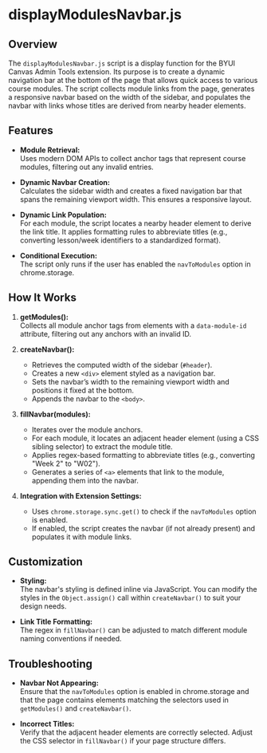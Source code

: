 # displayModulesNavbar.js

## Overview

The `displayModulesNavbar.js` script is a display function for the BYUI Canvas Admin Tools extension. Its purpose is to create a dynamic navigation bar at the bottom of the page that allows quick access to various course modules. The script collects module links from the page, generates a responsive navbar based on the width of the sidebar, and populates the navbar with links whose titles are derived from nearby header elements.

## Features

- **Module Retrieval:**  
  Uses modern DOM APIs to collect anchor tags that represent course modules, filtering out any invalid entries.

- **Dynamic Navbar Creation:**  
  Calculates the sidebar width and creates a fixed navigation bar that spans the remaining viewport width. This ensures a responsive layout.

- **Dynamic Link Population:**  
  For each module, the script locates a nearby header element to derive the link title. It applies formatting rules to abbreviate titles (e.g., converting lesson/week identifiers to a standardized format).

- **Conditional Execution:**  
  The script only runs if the user has enabled the `navToModules` option in chrome.storage.

## How It Works

1. **getModules():**  
   Collects all module anchor tags from elements with a `data-module-id` attribute, filtering out any anchors with an invalid ID.

2. **createNavbar():**  
   - Retrieves the computed width of the sidebar (`#header`).
   - Creates a new `<div>` element styled as a navigation bar.
   - Sets the navbar’s width to the remaining viewport width and positions it fixed at the bottom.
   - Appends the navbar to the `<body>`.

3. **fillNavbar(modules):**  
   - Iterates over the module anchors.
   - For each module, it locates an adjacent header element (using a CSS sibling selector) to extract the module title.
   - Applies regex-based formatting to abbreviate titles (e.g., converting "Week 2" to "W02").
   - Generates a series of `<a>` elements that link to the module, appending them into the navbar.

4. **Integration with Extension Settings:**  
   - Uses `chrome.storage.sync.get()` to check if the `navToModules` option is enabled.
   - If enabled, the script creates the navbar (if not already present) and populates it with module links.


## Customization

- **Styling:**  
  The navbar's styling is defined inline via JavaScript. You can modify the styles in the `Object.assign()` call within `createNavbar()` to suit your design needs.
  
- **Link Title Formatting:**  
  The regex in `fillNavbar()` can be adjusted to match different module naming conventions if needed.

## Troubleshooting

- **Navbar Not Appearing:**  
  Ensure that the `navToModules` option is enabled in chrome.storage and that the page contains elements matching the selectors used in `getModules()` and `createNavbar()`.
  
- **Incorrect Titles:**  
  Verify that the adjacent header elements are correctly selected. Adjust the CSS selector in `fillNavbar()` if your page structure differs.

